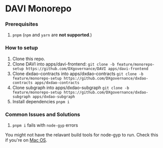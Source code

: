 # DAVI Monorepo

### Prerequisites

1. `pnpm` (`npm` and `yarn` are **not supported**.)

### How to setup

1. Clone this repo.
2. Clone DAVI into apps/davi-frontend: `git clone -b feature/monorepo-setup https://github.com/DXgovernance/DAVI apps/davi-frontend`
3. Clone dxdao-contracts into apps/dxdao-contracts `git clone -b feature/monorepo-setup https://github.com/DXgovernance/dxdao-contracts apps/dxdao-contracts`
4. Clone subgraph into apps/dxdao-subgraph `git clone -b feature/monorepo-setup https://github.com/DXgovernance/dxdao-subgraph apps/dxdao-subgraph`
3. Install dependencies `pnpm i`


### Common Issues and Solutions

1. `pnpm i` fails with `node-gyp` errors

You might not have the relavant build tools for node-gyp to run. Check this if you're on [Mac OS](https://github.com/nodejs/node-gyp/blob/HEAD/macOS_Catalina.md#The-acid-test).